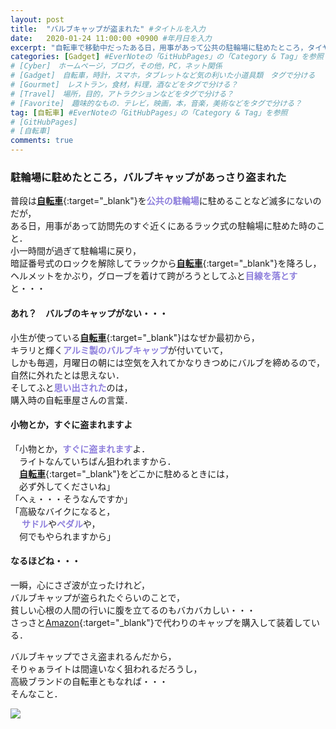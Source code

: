 ```yaml
---
layout: post
title:  "バルブキャップが盗まれた" #タイトルを入力
date:   2020-01-24 11:00:00 +0900 #年月日を入力
excerpt: "自転車で移動中だったある日，用事があって公共の駐輪場に駐めたところ，タイヤのバルブキャップが・・・" #home画面でタイトルの下に表示される短文を入力
categories: [Gadget] #EverNoteの「GitHubPages」の「Category & Tag」を参照
# [Cyber]　ホームページ，ブログ，その他，PC，ネット関係
# [Gadget]　自転車，時計，スマホ，タブレットなど気の利いた小道具類　タグで分ける
# [Gourmet]　レストラン，食材，料理，酒などをタグで分ける？
# [Travel]　場所，目的，アトラクションなどをタグで分ける？
# [Favorite]　趣味的なもの．テレビ，映画，本，音楽，美術などをタグで分ける？
tag: [自転車] #EverNoteの「GitHubPages」の「Category & Tag」を参照
# [GitHubPages]
# [自転車]
comments: true
---
```

### 駐輪場に駐めたところ，バルブキャップがあっさり盗まれた

普段は[**自転車**][riteway]{:target="_blank"}を<span style="color: #8d7edc;"><strong>公共の駐輪場</strong></span>に駐めることなど滅多にないのだが，  
ある日，用事があって訪問先のすぐ近くにあるラック式の駐輪場に駐めた時のこと．  
小一時間が過ぎて駐輪場に戻り，  
暗証番号式のロックを解除してラックから[**自転車**][riteway]{:target="_blank"}を降ろし，  
ヘルメットをかぶり，グローブを着けて跨がろうとしてふと<span style="color: #8d7edc;"><strong>目線を落とす</strong></span>と・・・

#### あれ？　バルブのキャップがない・・・

小生が使っている[**自転車**][riteway]{:target="_blank"}はなぜか最初から，  
キラリと輝く<span style="color: #8d7edc;"><strong>アルミ製のバルブキャップ</strong></span>が付いていて，  
しかも毎週，月曜日の朝には空気を入れてかなりきつめにバルブを締めるので，  
自然に外れたとは思えない．  
そしてふと<span style="color: #8d7edc;"><strong>思い出された</span></strong>のは，  
購入時の自転車屋さんの言葉．

#### 小物とか，すぐに盗まれますよ

「小物とか，<span style="color: #8d7edc;"><strong>すぐに盗まれます</span></strong>よ．  
　ライトなんていちばん狙われますから．  
　[**自転車**][riteway]{:target="_blank"}をどこかに駐めるときには，  
　必ず外してくださいね」  
「へぇ・・・そうなんですか」  
「高級なバイクになると，  
　 <span style="color: #8d7edc;"><strong>サドル</span></strong>や<span style="color: #8d7edc;"><strong>ペダル</span></strong>や，  
　何でもやられますから」

#### なるほどね・・・

一瞬，心にさざ波が立ったけれど，  
バルブキャップが盗られたぐらいのことで，  
貧しい心根の人間の行いに腹を立てるのもバカバカしい・・・  
さっさと[Amazon][amz]{:target="_blank"}で代わりのキャップを購入して装着している．

バルブキャップでさえ盗まれるんだから，  
そりゃぁライトは間違いなく狙われるだろうし，  
高級ブランドの自転車ともなれば・・・  
そんなこと．

<div align="left">
<a href="https://www.amazon.co.jp/%E3%83%8E%E3%82%B0%E3%83%81-NOGUCHI-%E3%82%A2%E3%83%AB%E3%83%9F%E8%A3%BD%E3%83%90%E3%83%AB%E3%83%96%E3%82%AD%E3%83%A3%E3%83%83%E3%83%97-2%E5%80%8B%E5%85%A5%E3%82%8A-111573/dp/B014UGXK92/ref=as_li_ss_il?__mk_ja_JP=%E3%82%AB%E3%82%BF%E3%82%AB%E3%83%8A&crid=PNB146KRIHAX&dchild=1&keywords=%E3%83%90%E3%83%AB%E3%83%96%E3%82%AD%E3%83%A3%E3%83%83%E3%83%97+%E8%87%AA%E8%BB%A2%E8%BB%8A&qid=1579843489&sprefix=%E3%83%90%E3%83%AB%E3%83%96%E3%82%AD%E3%83%A3%E3%83%83%E3%83%97,aps,327&sr=8-5&linkCode=li2&tag=palibera-22&linkId=a7197b1b8233d1343f33ed5826977746&language=ja_JP" target="_blank"><img border="0" src="//ws-fe.amazon-adsystem.com/widgets/q?_encoding=UTF8&ASIN=B014UGXK92&Format=_SL160_&ID=AsinImage&MarketPlace=JP&ServiceVersion=20070822&WS=1&tag=palibera-22&language=ja_JP" ></a><img src="https://ir-jp.amazon-adsystem.com/e/ir?t=palibera-22&language=ja_JP&l=li2&o=9&a=B014UGXK92" width="1" height="1" border="0" alt="" style="border:none !important; margin:0px !important;" />
</div>

[amz]: https://amzn.to/2Gla0PS
[riteway]: https://www.riteway-jp.com/